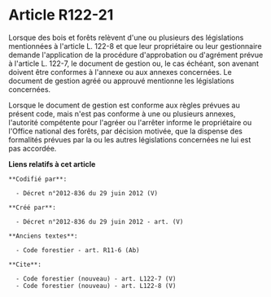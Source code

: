 # Article R122-21

Lorsque des bois et forêts relèvent d'une ou plusieurs des législations mentionnées à l'article L. 122-8 et que leur
propriétaire ou leur gestionnaire demande l'application de la procédure d'approbation ou d'agrément prévue à l'article L.
122-7, le document de gestion ou, le cas échéant, son avenant doivent être conformes à l'annexe ou aux annexes concernées. Le
document de gestion agréé ou approuvé mentionne les législations concernées.

Lorsque le document de gestion est conforme aux règles prévues au présent code, mais n'est pas conforme à une ou plusieurs
annexes, l'autorité compétente pour l'agréer ou l'arrêter informe le propriétaire ou l'Office national des forêts, par
décision motivée, que la dispense des formalités prévues par la ou les autres législations concernées ne lui est pas
accordée.

**Liens relatifs à cet article**

	**Codifié par**:

	  - Décret n°2012-836 du 29 juin 2012 (V)

	**Créé par**:

	  - Décret n°2012-836 du 29 juin 2012 - art. (V)

	**Anciens textes**:

	  - Code forestier - art. R11-6 (Ab)

	**Cite**:

	  - Code forestier (nouveau) - art. L122-7 (V)
	  - Code forestier (nouveau) - art. L122-8 (V)
